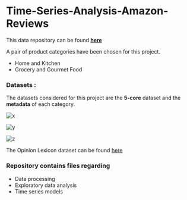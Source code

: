 # Time-Series-Analysis-Amazon-Reviews

This data repository can be found **[here]( https://cseweb.ucsd.edu/~jmcauley/datasets/amazon/links.html )**


A pair of product categories have been chosen for this project.
* Home and Kitchen
* Grocery and Gourmet Food

### Datasets :
The datasets considered for this project are the **5-core** dataset and the **metadata** of each category.

![x](https://github.com/Eniamrahc48/Amazon-Review-Sentiment-Analysis/assets/148571352/7a2efdb0-90a4-4a34-a39c-27db5f13cdac)

![y](https://github.com/Eniamrahc48/Amazon-Review-Sentiment-Analysis/assets/148571352/abc6de4e-4d52-4152-9002-89f64bc195e6)

![z](https://github.com/Eniamrahc48/Amazon-Review-Sentiment-Analysis/assets/148571352/d8a7260b-e5f0-491f-9bb8-0a9b3cebcbdb)

The Opinion Lexicon dataset can be found [here](http://www.cs.uic.edu/~liub/FBS/sentiment-analysis.html)

### Repository contains files regarding
* Data processing
* Exploratory data analysis
* Time series models
